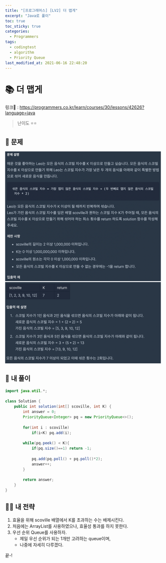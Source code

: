 ```yaml
---
title: "[프로그래머스] [LV2] 더 맵게"
excerpt: "Java로 풀이"
toc: true
toc_sticky: true
categories:
  - Programmers
tags:
  - codingtest
  - algorithm
  - Priority Queue
last_modified_at: 2021-06-16 22:48:20
---
```


# 📚 더 맵게
  
링크📎 : <https://programmers.co.kr/learn/courses/30/lessons/42626?language=java>  
  
>난이도 ⭐️⭐️
  
## 📖 문제    
  
![이미지](/assets/images/Programmers/Lv2/prob30/30-1.png)
![이미지](/assets/images/Programmers/Lv2/prob30/30-2.png)
  
## 📝 내 풀이  
    
```java  
import java.util.*;

class Solution {
    public int solution(int[] scoville, int K) {
        int answer = 0;
        PriorityQueue<Integer> pq = new PriorityQueue<>();
              
        for(int i : scoville)
            if(i<K) pq.add(i);
        
        while(pq.peek() < K){
            if(pq.size()==1) return -1;
            
            pq.add(pq.poll() + pq.poll()*2);
            answer++;
        }
    
        return answer;
    }
}
```
  
## 👊🏻 내 전략
  
1. 효율을 위해 scoville 배열에서 K를 초과하는 수는 배제시킨다.
2. 처음에는 ArrayList를 사용하였으나, 효율성 통과를 하지 못한다.
3. 우선 순위 Queue를 사용하자. 
   - 제일 우선 순위가 되는 1개만 고려하는 queue이며,
   - 나중에 자세히 다루겠다. 
  
끝-!
